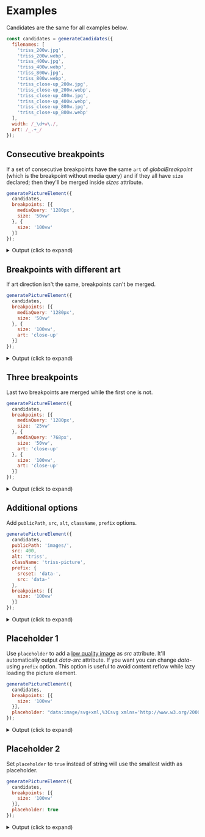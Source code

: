 # Examples

Candidates are the same for all examples below.

```js
const candidates = generateCandidates({
  filenames: [
    'triss_200w.jpg',
    'triss_200w.webp',
    'triss_400w.jpg',
    'triss_400w.webp',
    'triss_800w.jpg',
    'triss_800w.webp',
    'triss_close-up_200w.jpg',
    'triss_close-up_200w.webp',
    'triss_close-up_400w.jpg',
    'triss_close-up_400w.webp',
    'triss_close-up_800w.jpg',
    'triss_close-up_800w.webp'
  ],
  width: /_\d+w\./,
  art: /_.+_/
});
```

## Consecutive breakpoints

If a set of consecutive breakpoints have the same `art` of *globalBreakpoint* (which is the breakpoint without media query) and if they all have `size` declared; then they'll be merged inside *sizes* attribute.

```js
generatePictureElement({
  candidates,
  breakpoints: [{
    mediaQuery: '1280px',
    size: '50vw'
  }, {
    size: '100vw'
  }]
});
```

<Details>
  <Summary>Output (click to expand)</Summary>

  ```html
  <picture>
    <source
      sizes="(min-width: 1280px) 50vw, 100vw"
      srcset="triss_200w.jpg 200w, triss_400w.webp 400w, triss_800w.webp 800w"
      type="image/webp">
    <img
      sizes="(min-width: 1280px) 50vw, 100vw"
      srcset="triss_200w.jpg 200w, triss_400w.jpg 400w, triss_800w.jpg 800w"
      src="triss_800w.jpg"
      type="image/jpeg">
  </picture>
  ```

</Details>

## Breakpoints with different art

If art direction isn't the same, breakpoints can't be merged.

```js
generatePictureElement({
  candidates,
  breakpoints: [{
    mediaQuery: '1280px',
    size: '50vw'
  }, {
    size: '100vw',
    art: 'close-up'
  }]
});
```

<Details>
  <Summary>Output (click to expand)</Summary>

  ```html
  <picture>
    <source
      media="(min-width: 1280px)"
      sizes="50vw"
      srcset="triss_200w.jpg 200w, triss_400w.webp 400w, triss_800w.webp 800w"
      type="image/webp">
    <source
      media="(min-width: 1280px)"
      sizes="50vw"
      srcset="triss_200w.jpg 200w, triss_400w.jpg 400w, triss_800w.jpg 800w"
      type="image/jpeg">
    <source
      sizes="100vw"
      srcset="triss_close-up_200w.jpg 200w, triss_close-up_400w.webp 400w, triss_close-up_800w.webp 800w"
      type="image/webp">
    <img
      sizes="100vw"
      srcset="triss_close-up_200w.jpg 200w, triss_close-up_400w.jpg 400w, triss_close-up_800w.jpg 800w"
      src="triss_close-up_800w.jpg"
      type="image/jpeg">
  </picture>
  ```

</Details>

## Three breakpoints

Last two breakpoints are merged while the first one is not.

```js
generatePictureElement({
  candidates,
  breakpoints: [{
    mediaQuery: '1280px',
    size: '25vw'
  }, {
    mediaQuery: '768px',
    size: '50vw',
    art: 'close-up'
  }, {
    size: '100vw',
    art: 'close-up'
  }]
});
```

<Details>
  <Summary>Output (click to expand)</Summary>

  ```html
  <picture>
    <source
      media="(min-width: 1280px)"
      sizes="25vw"
      srcset="triss_200w.jpg 200w, triss_400w.webp 400w, triss_800w.webp 800w"
      type="image/webp">
    <source
      media="(min-width: 1280px)"
      sizes="25vw"
      srcset="triss_200w.jpg 200w, triss_400w.jpg 400w, triss_800w.jpg 800w"
      type="image/jpeg">
    <source
      sizes="(min-width: 768px) 50vw, 100vw"
      srcset="triss_close-up_200w.jpg 200w, triss_close-up_400w.webp 400w, triss_close-up_800w.webp 800w"
      type="image/webp">
    <img
      sizes="(min-width: 768px) 50vw, 100vw"
      srcset="triss_close-up_200w.jpg 200w, triss_close-up_400w.jpg 400w, triss_close-up_800w.jpg 800w"
      src="triss_close-up_800w.jpg"
      type="image/jpeg">
  </picture>
  ```

</Details>

## Additional options

Add `publicPath`, `src`, `alt`, `className`, `prefix` options.

```js
generatePictureElement({
  candidates,
  publicPath: 'images/',
  src: 400,
  alt: 'triss',
  className: 'triss-picture',
  prefix: {
    srcset: 'data-',
    src: 'data-'
  },
  breakpoints: [{
    size: '100vw'
  }]
});
```

<Details>
  <Summary>Output (click to expand)</Summary>

  ```html
  <picture class="triss-picture">
    <source
      sizes="100vw"
      data-srcset="images/triss_200w.jpg 200w, images/triss_400w.webp 400w, images/triss_800w.webp 800w"
      type="image/webp">
    <img
      alt="triss"
      sizes="100vw"
      data-srcset="images/triss_200w.jpg 200w, images/triss_400w.jpg 400w, images/triss_800w.jpg 800w"
      data-src="images/triss_400w.jpg"
      type="image/jpeg">
  </picture>
  ```

</Details>

## Placeholder 1

Use `placeholder` to add a [low quality image](https://css-tricks.com/preventing-content-reflow-from-lazy-loaded-images/#article-header-id-2) as *src* attribute. It'll automatically output *data-src* attribute. If you want you can change *data-* using `prefix` option. This option is useful to avoid content reflow while lazy loading the picture element.

```js
generatePictureElement({
  candidates,
  breakpoints: [{
    size: '100vw'
  }],
  placeholder: "data:image/svg+xml,%3Csvg xmlns='http://www.w3.org/2000/svg' style='background-color:transparent' viewBox='0 0 1 1'%3E%3C/svg%3E"
});
```

<Details>
  <Summary>Output (click to expand)</Summary>

  ```html
  <picture>
    <source
      sizes="100vw"
      srcset="triss_200w.jpg 200w, triss_400w.webp 400w, triss_800w.webp 800w"
      type="image/webp">
    <img
      sizes="100vw"
      srcset="triss_200w.jpg 200w, triss_400w.jpg 400w, triss_800w.jpg 800w"
      data-src="triss_800w.jpg"
      src="data:image/svg+xml,%3Csvg xmlns='http://www.w3.org/2000/svg' style='background-color:transparent' viewBox='0 0 1 1'%3E%3C/svg%3E"
      type="image/jpeg">
  </picture>
  ```

</Details>

## Placeholder 2

Set `placeholder` to `true` instead of string will use the smallest width as placeholder.

```js
generatePictureElement({
  candidates,
  breakpoints: [{
    size: '100vw'
  }],
  placeholder: true
});
```

<Details>
  <Summary>Output (click to expand)</Summary>

  ```html
  <picture>
    <source
      sizes="100vw"
      data-srcset="triss_400w.webp 400w, triss_800w.webp 800w"
      srcset="triss_200w.jpg 200w"
      type="image/webp">
    <img
      sizes="100vw"
      data-srcset="triss_400w.jpg 400w, triss_800w.jpg 800w"
      srcset="triss_200w.jpg 400w"
      data-src="triss_800w.jpg"
      src="triss_200w.jpg"
      type="image/jpeg">
  </picture>
  ```

</Details>
